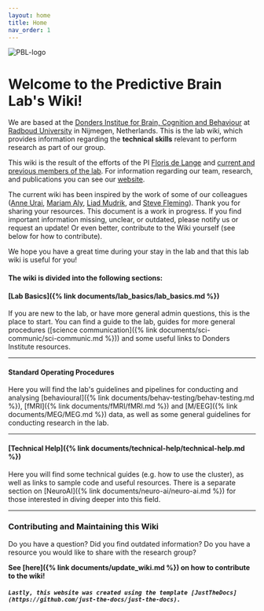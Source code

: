 ```yaml
---
layout: home
title: Home
nav_order: 1
---
```

![PBL-logo](./images/PBL-logo-SVG-P.png)

# Welcome to the Predictive Brain Lab's Wiki!

We are based at the [Donders Institue for Brain, Cognition and Behaviour](https://www.ru.nl/en/donders-institute) at [Radboud University](https://www.ru.nl/en) in Nijmegen, Netherlands. This is the lab wiki, which provides information regarding the **technical skills** relevant to perform research as part of our group. 

This wiki is the result of the efforts of the PI [Floris de Lange](https://www.predictivebrainlab.com/people/floris-de-lange) and [current and previous members of the lab](https://www.predictivebrainlab.com/people). For information regarding our team, research, and publications you can see our [website](https://www.predictivebrainlab.com/). 

The current wiki has been inspired by the work of some of our colleagues ([Anne Urai](https://anne-urai.github.io/lab_wiki/Practical.html), [Mariam Aly](https://osf.io/mdh87/wiki/Stimuli/), [Liad Mudrik](https://osf.io/5kfrc/wiki/home/), and [Steve Fleming](https://metacoglab.github.io/lab_wiki/)). Thank you for sharing your resources. 
This document is a work in progress. If you find important information missing, unclear, or outdated, please notify us or request an update! Or even better, contribute to the Wiki yourself (see below for how to contribute). 

We hope you have a great time during your stay in the lab and that this lab wiki is useful for you!


#### The wiki is divided into the following sections:
  

#### [Lab Basics]({% link documents/lab_basics/lab_basics.md %})

If you are new to the lab, or have more general admin questions, this is the place to start. You can find a guide to the lab, guides for more general procedures ([science communication]({% link documents/sci-communic/sci-communic.md %})) and some useful links to Donders Institute resources.

* * * 
#### Standard Operating Procedures

Here you will find the lab's guidelines and pipelines for conducting and analysing [behavioural]({% link documents/behav-testing/behav-testing.md %}), [fMRI]({% link documents/fMRI/fMRI.md %}) and [M/EEG]({% link documents/MEG/MEG.md %}) data, as well as some general guidelines for conducting research in the lab. 

* * * 

#### [Technical Help]({% link documents/technical-help/technical-help.md %})

Here you will find some technical guides (e.g. how to use the cluster), as well as links to sample code and useful resources. There is a separate section on [NeuroAI]({% link documents/neuro-ai/neuro-ai.md %}) for those interested in diving deeper into this field. 

* * * 

### Contributing and Maintaining this Wiki

Do you have a question? Did you find outdated information? Do you have a resource you would like to share with the research group?

**See [here]({% link documents/update_wiki.md %}) on how to contribute to the wiki!**


##### `Lastly, this website was created using the template [JustTheDocs](https://github.com/just-the-docs/just-the-docs).`
